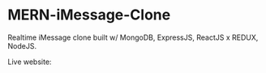 # MERN-iMessage-Clone

Realtime iMessage clone built w/ MongoDB, ExpressJS, ReactJS x REDUX, NodeJS.

Live website:


